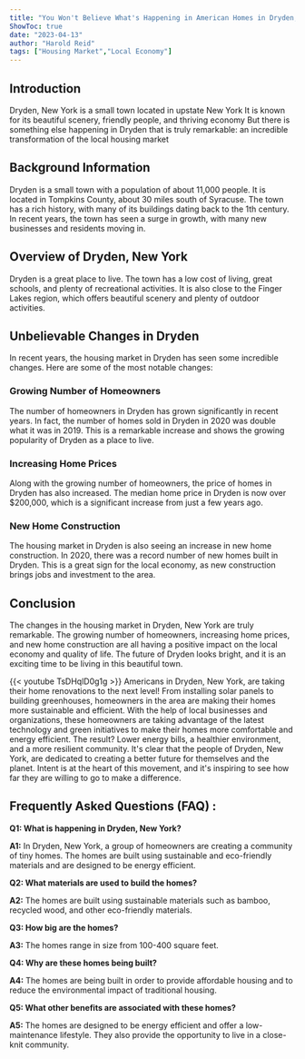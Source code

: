 ```yaml
---
title: "You Won't Believe What's Happening in American Homes in Dryden, New York!"
ShowToc: true 
date: "2023-04-13"
author: "Harold Reid" 
tags: ["Housing Market","Local Economy"]
---
```

## Introduction

Dryden, New York is a small town located in upstate New York It is known for its beautiful scenery, friendly people, and thriving economy But there is something else happening in Dryden that is truly remarkable: an incredible transformation of the local housing market 

## Background Information

Dryden is a small town with a population of about 11,000 people. It is located in Tompkins County, about 30 miles south of Syracuse. The town has a rich history, with many of its buildings dating back to the 1th century. In recent years, the town has seen a surge in growth, with many new businesses and residents moving in. 

## Overview of Dryden, New York

Dryden is a great place to live. The town has a low cost of living, great schools, and plenty of recreational activities. It is also close to the Finger Lakes region, which offers beautiful scenery and plenty of outdoor activities. 

## Unbelievable Changes in Dryden

In recent years, the housing market in Dryden has seen some incredible changes. Here are some of the most notable changes: 

### Growing Number of Homeowners

The number of homeowners in Dryden has grown significantly in recent years. In fact, the number of homes sold in Dryden in 2020 was double what it was in 2019. This is a remarkable increase and shows the growing popularity of Dryden as a place to live. 

### Increasing Home Prices

Along with the growing number of homeowners, the price of homes in Dryden has also increased. The median home price in Dryden is now over $200,000, which is a significant increase from just a few years ago. 

### New Home Construction

The housing market in Dryden is also seeing an increase in new home construction. In 2020, there was a record number of new homes built in Dryden. This is a great sign for the local economy, as new construction brings jobs and investment to the area. 

## Conclusion

The changes in the housing market in Dryden, New York are truly remarkable. The growing number of homeowners, increasing home prices, and new home construction are all having a positive impact on the local economy and quality of life. The future of Dryden looks bright, and it is an exciting time to be living in this beautiful town.

{{< youtube TsDHqlD0g1g >}} 
Americans in Dryden, New York, are taking their home renovations to the next level! From installing solar panels to building greenhouses, homeowners in the area are making their homes more sustainable and efficient. With the help of local businesses and organizations, these homeowners are taking advantage of the latest technology and green initiatives to make their homes more comfortable and energy efficient. The result? Lower energy bills, a healthier environment, and a more resilient community. It's clear that the people of Dryden, New York, are dedicated to creating a better future for themselves and the planet. Intent is at the heart of this movement, and it's inspiring to see how far they are willing to go to make a difference.

## Frequently Asked Questions (FAQ) :
**Q1: What is happening in Dryden, New York?**

**A1:** In Dryden, New York, a group of homeowners are creating a community of tiny homes. The homes are built using sustainable and eco-friendly materials and are designed to be energy efficient. 

**Q2: What materials are used to build the homes?**

**A2:** The homes are built using sustainable materials such as bamboo, recycled wood, and other eco-friendly materials. 

**Q3: How big are the homes?**

**A3:** The homes range in size from 100-400 square feet. 

**Q4: Why are these homes being built?**

**A4:** The homes are being built in order to provide affordable housing and to reduce the environmental impact of traditional housing. 

**Q5: What other benefits are associated with these homes?**

**A5:** The homes are designed to be energy efficient and offer a low-maintenance lifestyle. They also provide the opportunity to live in a close-knit community.



